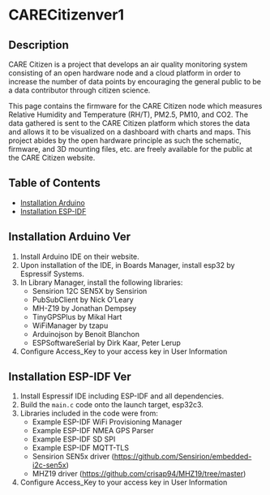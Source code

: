 # CARECitizenver1

## Description
CARE Citizen is a project that develops an air quality monitoring system consisting of an open hardware node and a cloud platform in order to increase the number of data points by encouraging the general public to be a data contributor through citizen science. 

This page contains the firmware for the CARE Citizen node which measures Relative Humidity and Temperature (RH/T), PM2.5, PM10, and CO2. The data gathered is sent to the CARE Citizen platform which stores the data and allows it to be visualized on a dashboard with charts and maps. This project abides by the open hardware principle as such the schematic, firmware, and 3D mounting files, etc. are freely available for the public at the CARE Citizen website.

## Table of Contents
- [Installation Arduino](#installation-arduino-ver)
- [Installation ESP-IDF](#installation-esp-idf-ver)


## Installation Arduino Ver

1. Install Arduino IDE on their website.
2. Upon installation of the IDE, in Boards Manager, install esp32 by Espressif Systems.
3. In Library Manager, install the following libraries:
   - Sensirion 12C SEN5X by Sensirion
   - PubSubClient by Nick O’Leary
   - MH-Z19 by Jonathan Dempsey
   - TinyGPSPlus by Mikal Hart
   - WiFiManager by tzapu
   - Arduinojson by Benoit Blanchon
   - ESPSoftwareSerial by Dirk Kaar, Peter Lerup
4. Configure Access_Key to your access key in User Information

## Installation ESP-IDF Ver
1. Install Espressif IDE including ESP-IDF and all dependencies.
2. Build the ```main.c``` code onto the launch target, esp32c3.
3. Libraries included in the code were from:
   - Example ESP-IDF WiFi Provisioning Manager
   - Example ESP-IDF NMEA GPS Parser
   - Example ESP-IDF SD SPI
   - Example ESP-IDF MQTT-TLS
   - Sensirion SEN5x driver (https://github.com/Sensirion/embedded-i2c-sen5x)
   - MHZ19 driver (https://github.com/crisap94/MHZ19/tree/master)
4. Configure Access_Key to your access key in User Information

